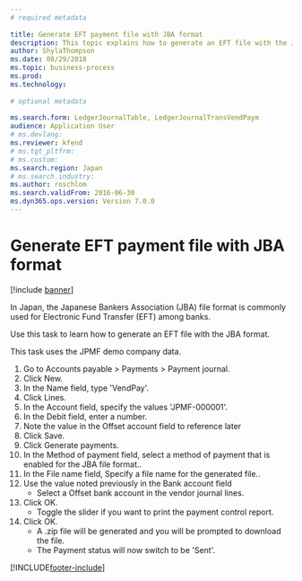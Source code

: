 ```yaml
--- 
# required metadata 
 
title: Generate EFT payment file with JBA format
description: This topic explains how to generate an EFT file with the JBA format. 
author: ShylaThompson
ms.date: 08/29/2018
ms.topic: business-process 
ms.prod:  
ms.technology:  
 
# optional metadata 
 
ms.search.form: LedgerJournalTable, LedgerJournalTransVendPaym   
audience: Application User 
# ms.devlang:  
ms.reviewer: kfend
# ms.tgt_pltfrm:  
# ms.custom:  
ms.search.region: Japan
# ms.search.industry: 
ms.author: roschlom
ms.search.validFrom: 2016-06-30 
ms.dyn365.ops.version: Version 7.0.0 
---
```

# Generate EFT payment file with JBA format

[!include [banner](../../includes/banner.md)]

In Japan, the Japanese Bankers Association (JBA) file format is commonly used for Electronic Fund Transfer (EFT) among banks. 



Use this task to learn how to generate an EFT file with the JBA format.



This task uses the JPMF demo company data.

1. Go to Accounts payable > Payments > Payment journal.
2. Click New.
3. In the Name field, type 'VendPay'.
4. Click Lines.
5. In the Account field, specify the values 'JPMF-000001'.
6. In the Debit field, enter a number.
7. Note the value in the Offset account field to reference later
8. Click Save.
9. Click Generate payments.
10. In the Method of payment field, select a method of payment that is enabled for the JBA file format..
11. In the File name field, Specify a file name for the generated file..
12. Use the value noted previously in the Bank account field
    * Select a Offset bank account in the vendor journal lines.  
13. Click OK.
    * Toggle the slider if you want to print the payment control report.  
14. Click OK.
    * A .zip file will be generated and you will be prompted to download the file.  
    * The Payment status will now switch to be 'Sent'.  



[!INCLUDE[footer-include](../../../includes/footer-banner.md)]
